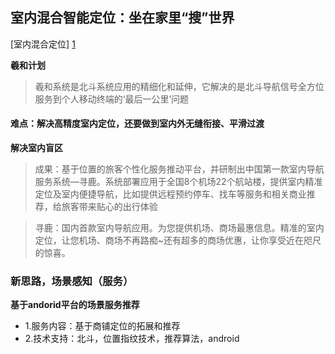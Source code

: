 ## 室内混合智能定位：坐在家里“搜”世界

 [室内混合定位] [1]
 
 [1]: <http://www.beidou.gov.cn/2017/11/29/20171129bc18867b11eb4506b413a517508a97fc.html> "室内混合定位"

**羲和计划**
> 羲和系统是北斗系统应用的精细化和延伸，它解决的是北斗导航信号全方位服务到个人移动终端的‘最后一公里’问题

#### 难点：解决高精度室内定位，还要做到室内外无缝衔接、平滑过渡

**解决室内盲区**

> 成果：基于位置的旅客个性化服务推动平台，并研制出中国第一款室内导航服务系统—寻鹿。系统部署应用于全国8个机场22个航站楼，提供室内精准定位及室内便捷导航，比如提供远程预约停车、找车等服务和相关商业推荐，给旅客带来贴心的出行体验

> 寻鹿：国内首款室内导航应用。为您提供机场、商场最惠信息。精准的室内定位，让您机场、商场不再路痴~还有超多的商场优惠，让你享受近在咫尺的惊喜。

### 新思路，场景感知（服务）

**基于andorid平台的场景服务推荐**

- 1.服务内容：基于商铺定位的拓展和推荐
- 2.技术支持：北斗，位置指纹技术，推荐算法，android
